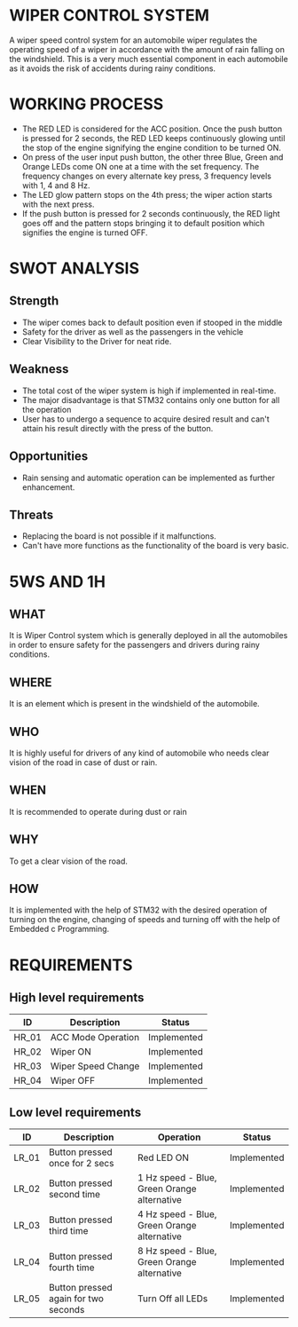 # WIPER CONTROL SYSTEM
A wiper speed control system for an automobile wiper regulates the operating speed of a wiper in accordance with the amount of rain falling on the windshield. This is a very much essential component in each automobile as it avoids the risk of accidents during rainy conditions.

# WORKING PROCESS
* The RED LED is considered for the ACC position. Once the push button is pressed for 2 seconds, the RED LED keeps continuously glowing until the stop of the engine signifying the engine condition to be turned ON.
* On press of the user input push button, the other three Blue, Green and Orange LEDs come ON one at a time with the set frequency. The frequency changes on every alternate key press, 3 frequency levels with 1, 4 and 8 Hz.
* The LED glow pattern stops on the 4th press; the wiper action starts with the next press.
* If the push button is pressed for 2 seconds continuously, the RED light goes off and the pattern stops bringing it to default position which signifies the engine is turned OFF.

# SWOT ANALYSIS
## Strength

* The wiper comes back to default position even if stooped in the middle
* Safety for the driver as well as the passengers in the vehicle
* Clear Visibility to the Driver for neat ride.

## Weakness 
* The total cost of the wiper system is high if implemented in real-time.
* The major disadvantage is that STM32 contains only one button for all the operation
* User has to undergo a sequence to acquire desired result and can't attain his result directly with the press of the button.

## Opportunities
* Rain sensing and automatic operation can be implemented as further enhancement.

## Threats 
* Replacing the board is not possible if it malfunctions.
* Can't have more functions as the functionality of the board is very basic.

# 5WS AND 1H
## WHAT
It is Wiper Control system which is generally deployed in all the automobiles in order to ensure safety for the passengers and drivers during rainy conditions.

## WHERE
It is an element which is present in the windshield of the automobile.

## WHO
It is highly useful for drivers of any kind of automobile who needs clear vision of the road in case of dust or rain.

## WHEN
It is recommended to operate during dust or rain

## WHY
To get a clear vision of the road.

## HOW
It is implemented with the help of STM32 with the desired operation of turning on the engine, changing of speeds and turning off with the help of Embedded c Programming.

# REQUIREMENTS
## High level requirements
| ID | Description | Status |
| --- | --- | --- | 
| HR_01 | ACC Mode Operation |	Implemented |
| HR_02 |	Wiper ON |	Implemented |
| HR_03 |	Wiper Speed Change |	Implemented |
| HR_04 |	Wiper OFF |	Implemented |
## Low level requirements
| ID |	Description | Operation |	Status |
| --- | --- | --- | --- |
| LR_01 |	Button pressed once for 2 secs | Red LED ON |	Implemented |
| LR_02 |	Button pressed second time | 1 Hz speed - Blue, Green Orange alternative |	Implemented |
| LR_03	|Button pressed third time | 4 Hz speed - Blue, Green Orange alternative |	Implemented |
| LR_04	|Button pressed fourth time | 8 Hz speed - Blue, Green Orange alternative |	Implemented |
| LR_05 |	Button pressed again for two seconds |Turn Off all LEDs |	Implemented |

